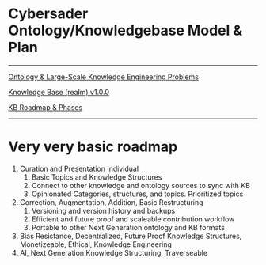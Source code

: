 # Cybersader Ontology/Knowledgebase Model & Plan

---

[Ontology & Large-Scale Knowledge Engineering Problems](Cybersader%20Ontology%20Knowledgebase%20Model%20&%20Plan%20a4193620f4954da6a05452b6cbaa3a9a/Ontology%20&%20Large-Scale%20Knowledge%20Engineering%20Probl%2075e304543ee7494cbe3da27793f7f2d5.md)

[Knowledge Base (realm) v1.0.0](Cybersader%20Ontology%20Knowledgebase%20Model%20&%20Plan%20a4193620f4954da6a05452b6cbaa3a9a/Knowledge%20Base%20(realm)%20v1%200%200.md)

[KB Roadmap & Phases](Cybersader%20Ontology%20Knowledgebase%20Model%20&%20Plan%20a4193620f4954da6a05452b6cbaa3a9a/KB%20Roadmap%20&%20Phases%20d92908a4f86c436ca2b854ce1c1848ba.md)

---

# Very very basic roadmap

1. Curation and Presentation Individual
    1. Basic Topics and Knowledge Structures
    2. Connect to other knowledge and ontology sources to sync with KB
    3. Opinionated Categories, structures, and topics.  Prioritized topics
2. Correction, Augmentation, Addition, Basic Restructuring
    1. Versioning and version history and backups
    2. Efficient and future proof and scaleable contribution workflow
    3. Portable to other Next Generation ontology and KB formats
3. Bias Resistance, Decentralized, Future Proof Knowledge Structures, Monetizeable, Ethical, Knowledge Engineering
4. AI, Next Generation Knowledge Structuring, Traverseable